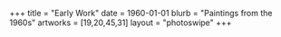 +++
title = "Early Work"
date = 1960-01-01
blurb = "Paintings from the 1960s"
artworks = [19,20,45,31]
layout = "photoswipe"
+++
